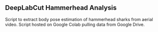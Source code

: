 ## DeepLabCut Hammerhead Analysis
Script to extract body pose estimation of hammerhead sharks from aerial video. Script hosted on Google Colab pulling data from Google Drive.
